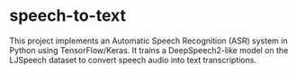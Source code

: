 # speech-to-text
This project implements an Automatic Speech Recognition (ASR) system in Python using TensorFlow/Keras. It trains a DeepSpeech2-like model on the LJSpeech dataset to convert speech audio into text transcriptions.
